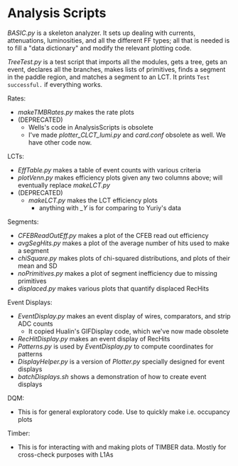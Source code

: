 # Analysis Scripts

*BASIC.py* is a skeleton analyzer. It sets up dealing with currents, attenuations, luminosities, and all the different FF types; all that is needed is to fill a "data dictionary" and modify the relevant plotting code.

*TreeTest.py* is a test script that imports all the modules, gets a tree, gets an event, declares all the branches, makes lists of primitives, finds a segment in the paddle region, and matches a segment to an LCT. It prints `Test successful.` if everything works.

Rates:
  * *makeTMBRates.py* makes the rate plots
  * (DEPRECATED)
    * Wells's code in AnalysisScripts is obsolete
    * I've made *plotter_CLCT_lumi.py* and *card.conf* obsolete as well. We have other code now.

LCTs:
  * *EffTable.py* makes a table of event counts with various criteria
  * *plotVenn.py* makes efficiency plots given any two columns above; will eventually replace *makeLCT.py*
  * (DEPRECATED)
    * *makeLCT.py* makes the LCT efficiency plots
      * anything with *_Y* is for comparing to Yuriy's data

Segments:
  * *CFEBReadOutEff.py* makes a plot of the CFEB read out efficiency
  * *avgSegHits.py* makes a plot of the average number of hits used to make a segment
  * *chiSquare.py* makes plots of chi-squared distributions, and plots of their mean and SD
  * *noPrimitives.py* makes a plot of segment inefficiency due to missing primitives
  * *displaced.py* makes various plots that quantify displaced RecHits

Event Displays:
  * *EventDisplay.py* makes an event display of wires, comparators, and strip ADC counts
    * It copied Hualin's GIFDisplay code, which we've now made obsolete
  * *RecHitDisplay.py* makes an event display of RecHits
  * *Patterns.py* is used by *EventDisplay.py* to compute coordinates for patterns
  * *DisplayHelper.py* is a version of *Plotter.py* specially designed for event displays
  * *batchDisplays.sh* shows a demonstration of how to create event displays

DQM:
  * This is for general exploratory code. Use to quickly make i.e. occupancy plots

Timber:
  * This is for interacting with and making plots of TIMBER data. Mostly for cross-check purposes with L1As

